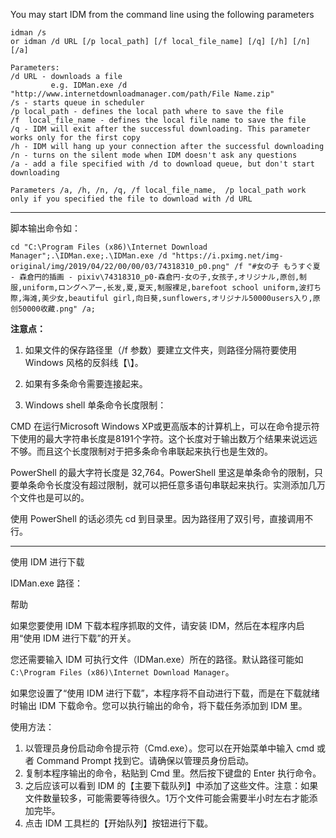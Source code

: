 You may start IDM from the command line using the following parameters
 
```
idman /s
or idman /d URL [/p local_path] [/f local_file_name] [/q] [/h] [/n] [/a]
 
Parameters:
/d URL - downloads a file
         e.g. IDMan.exe /d "http://www.internetdownloadmanager.com/path/File Name.zip" 
/s - starts queue in scheduler
/p local_path - defines the local path where to save the file
/f  local_file_name - defines the local file name to save the file
/q - IDM will exit after the successful downloading. This parameter works only for the first copy
/h - IDM will hang up your connection after the successful downloading
/n - turns on the silent mode when IDM doesn't ask any questions
/a - add a file specified with /d to download queue, but don't start downloading
 
Parameters /a, /h, /n, /q, /f local_file_name,  /p local_path work only if you specified the file to download with /d URL
```
---------------

脚本输出命令如：

```
cd "C:\Program Files (x86)\Internet Download Manager";.\IDMan.exe;.\IDMan.exe /d "https://i.pximg.net/img-original/img/2019/04/22/00/00/03/74318310_p0.png" /f "#女の子 もうすぐ夏 - 森倉円的插画 - pixiv\74318310_p0-森倉円-女の子,女孩子,オリジナル,原创,制服,uniform,ロングヘアー,长发,夏,夏天,制服裸足,barefoot school uniform,波打ち際,海滩,美少女,beautiful girl,向日葵,sunflowers,オリジナル50000users入り,原创50000收藏.png" /a;
```

**注意点：**

1. 如果文件的保存路径里（/f 参数）要建立文件夹，则路径分隔符要使用 Windows 风格的反斜线【\】。
2. 如果有多条命令需要连接起来。

3. Windows shell 单条命令长度限制：

CMD 在运行Microsoft Windows XP或更高版本的计算机上，可以在命令提示符下使用的最大字符串长度是8191个字符。这个长度对于输出数万个结果来说远远不够。而且这个长度限制对于把多条命令串联起来执行也是生效的。

PowerShell 的最大字符长度是 32,764。PowerShell 里这是单条命令的限制，只要单条命令长度没有超过限制，就可以把任意多语句串联起来执行。实测添加几万个文件也是可以的。

使用 PowerShell 的话必须先 cd 到目录里。因为路径用了双引号，直接调用不行。

--------------

使用 IDM 进行下载

IDMan.exe 路径：

帮助

如果您要使用 IDM 下载本程序抓取的文件，请安装 IDM，然后在本程序内启用“使用 IDM 进行下载”的开关。

您还需要输入 IDM 可执行文件（IDMan.exe）所在的路径。默认路径可能如 `C:\Program Files (x86)\Internet Download Manager`。

如果您设置了“使用 IDM 进行下载”，本程序将不自动进行下载，而是在下载就绪时输出 IDM 下载命令。您可以执行输出的命令，将下载任务添加到 IDM 里。

使用方法：

1. 以管理员身份启动命令提示符（Cmd.exe）。您可以在开始菜单中输入 cmd 或者 Command Prompt 找到它。请确保以管理员身份启动。
2. 复制本程序输出的命令，粘贴到 Cmd 里。然后按下键盘的 Enter 执行命令。
3. 之后应该可以看到 IDM 的【主要下载队列】中添加了这些文件。注意：如果文件数量较多，可能需要等待很久。1万个文件可能会需要半小时左右才能添加完毕。
4. 点击 IDM 工具栏的【开始队列】按钮进行下载。